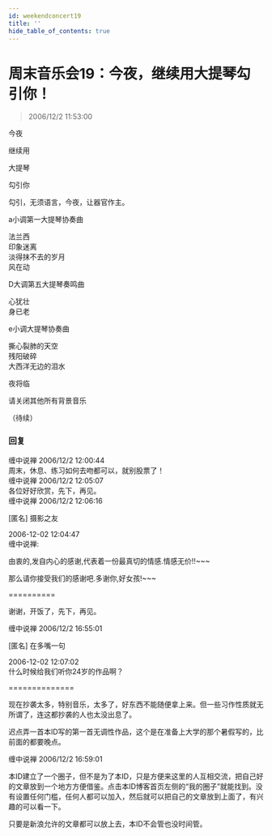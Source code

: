 ```yaml
---
id: weekendconcert19
title: ''
hide_table_of_contents: true
---
```


# 周末音乐会19：今夜，继续用大提琴勾引你！

> 2006/12/2 11:53:00

<div style={{textAlign: 'center', fontSize: 'large',}}>

<div style={{color: '#0080FF', fontWeight: '500', fontSize: 'large', lineHeight: '120%', marginTop: '20px',  marginBottom: '10px'}}> 

今夜
</div>

<div style={{color: '#990099', fontWeight: '500', fontSize: 'x-large', lineHeight: '120%', marginTop: '20px',  marginBottom: '10px'}}> 

继续用
</div>

<div style={{color: '#990000', fontWeight: '500', fontSize: 'xx-large', lineHeight: '120%', marginTop: '20px',  marginBottom: '10px'}}> 

大提琴
</div>

<div style={{color: '#FF0000', fontWeight: '500', fontSize: 'xxx-large', lineHeight: '120%', marginTop: '20px',  marginBottom: '10px'}}> 

勾引你
</div>
 
勾引，无须语言，今夜，让器官作主。
 
<div style={{color: '#FF0000', fontWeight: '500', fontSize: 'x-large', lineHeight: '150%', marginTop: '20px',  marginBottom: '10px'}}> 
 
a小调第一大提琴协奏曲
</div>

法兰西 <br/>
印象迷离<br/>
淡得抹不去的岁月<br/>
风在动
 
<div style={{color: '#FF0000', fontWeight: '500', fontSize: 'x-large', lineHeight: '150%', marginTop: '20px',  marginBottom: '10px'}}> 
 
D大调第五大提琴奏鸣曲
</div>
 
 
心犹壮<br/>
身已老
 
<div style={{color: '#FF0000', fontWeight: '500', fontSize: 'x-large', lineHeight: '150%', marginTop: '20px',  marginBottom: '10px'}}> 
 
e小调大提琴协奏曲
</div>
 
撕心裂肺的天空<br/>
残阳破碎<br/>
大西洋无边的泪水
 
夜将临
 
                  
                       
 <div style={{ fontWeight: '500', fontSize: '24px', lineHeight: '120%', marginTop: '20px',  marginBottom: '10px'}}> 

请关闭其他所有背景音乐
</div>
</div>
 
（待续）

### 回复

<div class='blog-comment'>
<span class='blog-comment-chan'>缠中说禅</span> 2006/12/2 12:00:44<br/>
周末，休息、练习如何去吻都可以，就别股票了！
</div>

<div class='blog-comment'>
<span class='blog-comment-chan'>缠中说禅</span> 2006/12/2 12:05:07<br/>
各位好好欣赏，先下，再见。
</div>

<div class='blog-comment'>
<span class='blog-comment-chan'>缠中说禅</span> 2006/12/2 12:06:16<br/>

[匿名] 摄影之友 

 
2006-12-02 12:04:47 <br/>
缠中说禅:

由衷的,发自内心的感谢,代表着一份最真切的情感.情感无价!!~~~

那么请你接受我们的感谢吧.多谢你,好女孩!~~~ 
 
==========<br/>

谢谢，开饭了，先下，再见。
</div>

<div class='blog-comment'>
<span class='blog-comment-chan'>缠中说禅</span> 2006/12/2 16:55:01<br/>

[匿名] 在多嘴一句 

 
2006-12-02 12:07:02 <br/>
什么时候给我们听你24岁的作品啊？ 
 
==============<br/>

现在抄袭太多，特别音乐，太多了，好东西不能随便拿上来。但一些习作性质就无所谓了，连这都抄袭的人也太没出息了。

迟点弄一首本ID写的第一首无调性作品，这个是在准备上大学的那个暑假写的，比前面的都要晚点。
</div>

<div class='blog-comment'>
<span class='blog-comment-chan'>缠中说禅</span> 2006/12/2 16:59:01<br/>

本ID建立了一个圈子，但不是为了本ID，只是方便来这里的人互相交流，把自己好的文章放到一个地方方便借鉴。点击本ID博客首页左侧的“我的圈子”就能找到。没有设置任何门槛，任何人都可以加入，然后就可以把自己的文章放到上面了，有兴趣的可以看一下。

只要是新浪允许的文章都可以放上去，本ID不会管也没时间管。
</div>